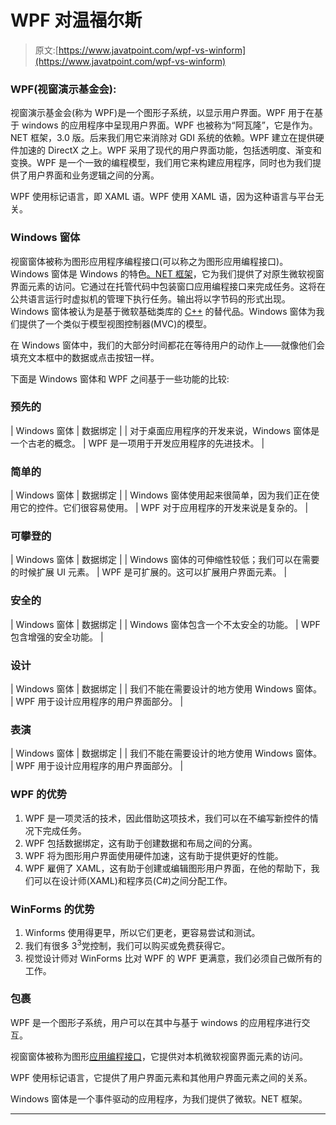 # WPF 对温福尔斯

> 原文:[https://www.javatpoint.com/wpf-vs-winform](https://www.javatpoint.com/wpf-vs-winform)

### WPF(视窗演示基金会):

视窗演示基金会(称为 WPF)是一个图形子系统，以显示用户界面。WPF 用于在基于 windows 的应用程序中呈现用户界面。WPF 也被称为“阿瓦隆”，它是作为。NET 框架，3.0 版。后来我们用它来消除对 GDI 系统的依赖。WPF 建立在提供硬件加速的 DirectX 之上。WPF 采用了现代的用户界面功能，包括透明度、渐变和变换。WPF 是一个一致的编程模型，我们用它来构建应用程序，同时也为我们提供了用户界面和业务逻辑之间的分离。

WPF 使用标记语言，即 XAML 语。WPF 使用 XAML 语，因为这种语言与平台无关。

### Windows 窗体

视窗窗体被称为图形应用程序编程接口(可以称之为图形应用编程接口)。Windows 窗体是 Windows 的特色[。NET 框架](https://www.javatpoint.com/net-framework)，它为我们提供了对原生微软视窗界面元素的访问。它通过在托管代码中包装窗口应用编程接口来完成任务。这将在公共语言运行时虚拟机的管理下执行任务。输出将以字节码的形式出现。Windows 窗体被认为是基于微软基础类库的 [C++](https://www.javatpoint.com/cpp-tutorial) 的替代品。Windows 窗体为我们提供了一个类似于模型视图控制器(MVC)的模型。

在 Windows 窗体中，我们的大部分时间都花在等待用户的动作上——就像他们会填充文本框中的数据或点击按钮一样。

下面是 Windows 窗体和 WPF 之间基于一些功能的比较:

### 预先的

| Windows 窗体 | 数据绑定 |
| 对于桌面应用程序的开发来说，Windows 窗体是一个古老的概念。 | WPF 是一项用于开发应用程序的先进技术。 |

### 简单的

| Windows 窗体 | 数据绑定 |
| Windows 窗体使用起来很简单，因为我们正在使用它的控件。它们很容易使用。 | WPF 对于应用程序的开发来说是复杂的。 |

### 可攀登的

| Windows 窗体 | 数据绑定 |
| Windows 窗体的可伸缩性较低；我们可以在需要的时候扩展 UI 元素。 | WPF 是可扩展的。这可以扩展用户界面元素。 |

### 安全的

| Windows 窗体 | 数据绑定 |
| Windows 窗体包含一个不太安全的功能。 | WPF 包含增强的安全功能。 |

### 设计

| Windows 窗体 | 数据绑定 |
| 我们不能在需要设计的地方使用 Windows 窗体。 | WPF 用于设计应用程序的用户界面部分。 |

### 表演

| Windows 窗体 | 数据绑定 |
| 我们不能在需要设计的地方使用 Windows 窗体。 | WPF 用于设计应用程序的用户界面部分。 |

### WPF 的优势

1.  WPF 是一项灵活的技术，因此借助这项技术，我们可以在不编写新控件的情况下完成任务。
2.  WPF 包括数据绑定，这有助于创建数据和布局之间的分离。
3.  WPF 将为图形用户界面使用硬件加速，这有助于提供更好的性能。
4.  WPF 雇佣了 XAML，这有助于创建或编辑图形用户界面，在他的帮助下，我们可以在设计师(XAML)和程序员(C#)之间分配工作。

### WinForms 的优势

1.  Winforms 使用得更早，所以它们更老，更容易尝试和测试。
2.  我们有很多 3<sup>3</sup>党控制，我们可以购买或免费获得它。
3.  视觉设计师对 WinForms 比对 WPF 的 WPF 更满意，我们必须自己做所有的工作。

### 包裹

WPF 是一个图形子系统，用户可以在其中与基于 windows 的应用程序进行交互。

视窗窗体被称为图形[应用编程接口](https://www.javatpoint.com/api-full-form)，它提供对本机微软视窗界面元素的访问。

WPF 使用标记语言，它提供了用户界面元素和其他用户界面元素之间的关系。

Windows 窗体是一个事件驱动的应用程序，为我们提供了微软。NET 框架。

* * *